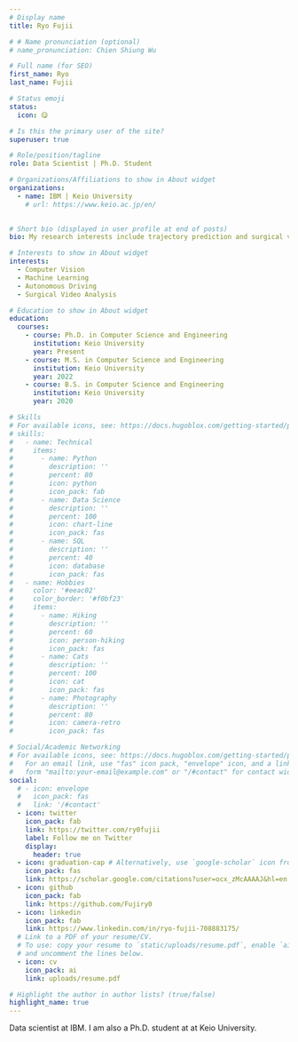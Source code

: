 ```yaml
---
# Display name
title: Ryo Fujii

# # Name pronunciation (optional)
# name_pronunciation: Chien Shiung Wu

# Full name (for SEO)
first_name: Ryo
last_name: Fujii

# Status emoji
status:
  icon: 😋

# Is this the primary user of the site?
superuser: true

# Role/position/tagline
role: Data Scientist | Ph.D. Student

# Organizations/Affiliations to show in About widget
organizations:
  - name: IBM | Keio University
    # url: https://www.keio.ac.jp/en/
  

# Short bio (displayed in user profile at end of posts)
bio: My research interests include trajectory prediction and surgical video analysis.

# Interests to show in About widget
interests:
  - Computer Vision
  - Machine Learning
  - Autonomous Driving
  - Surgical Video Analysis

# Education to show in About widget
education:
  courses:
    - course: Ph.D. in Computer Science and Engineering
      institution: Keio University
      year: Present
    - course: M.S. in Computer Science and Engineering
      institution: Keio University
      year: 2022
    - course: B.S. in Computer Science and Engineering
      institution: Keio University
      year: 2020

# Skills
# For available icons, see: https://docs.hugoblox.com/getting-started/page-builder/#icons
# skills:
#   - name: Technical
#     items:
#       - name: Python
#         description: ''
#         percent: 80
#         icon: python
#         icon_pack: fab
#       - name: Data Science
#         description: ''
#         percent: 100
#         icon: chart-line
#         icon_pack: fas
#       - name: SQL
#         description: ''
#         percent: 40
#         icon: database
#         icon_pack: fas
#   - name: Hobbies
#     color: '#eeac02'
#     color_border: '#f0bf23'
#     items:
#       - name: Hiking
#         description: ''
#         percent: 60
#         icon: person-hiking
#         icon_pack: fas
#       - name: Cats
#         description: ''
#         percent: 100
#         icon: cat
#         icon_pack: fas
#       - name: Photography
#         description: ''
#         percent: 80
#         icon: camera-retro
#         icon_pack: fas

# Social/Academic Networking
# For available icons, see: https://docs.hugoblox.com/getting-started/page-builder/#icons
#   For an email link, use "fas" icon pack, "envelope" icon, and a link in the
#   form "mailto:your-email@example.com" or "/#contact" for contact widget.
social:
  # - icon: envelope
  #   icon_pack: fas
  #   link: '/#contact'
  - icon: twitter
    icon_pack: fab
    link: https://twitter.com/ry0fujii
    label: Follow me on Twitter
    display:
      header: true
  - icon: graduation-cap # Alternatively, use `google-scholar` icon from `ai` icon pack
    icon_pack: fas
    link: https://scholar.google.com/citations?user=ocx_zMcAAAAJ&hl=en
  - icon: github
    icon_pack: fab
    link: https://github.com/Fujiry0
  - icon: linkedin
    icon_pack: fab
    link: https://www.linkedin.com/in/ryo-fujii-708883175/
  # Link to a PDF of your resume/CV.
  # To use: copy your resume to `static/uploads/resume.pdf`, enable `ai` icons in `params.yaml`,
  # and uncomment the lines below.
  - icon: cv
    icon_pack: ai
    link: uploads/resume.pdf

# Highlight the author in author lists? (true/false)
highlight_name: true
---
```


Data scientist at IBM. I am also a Ph.D. student at at Keio University.
